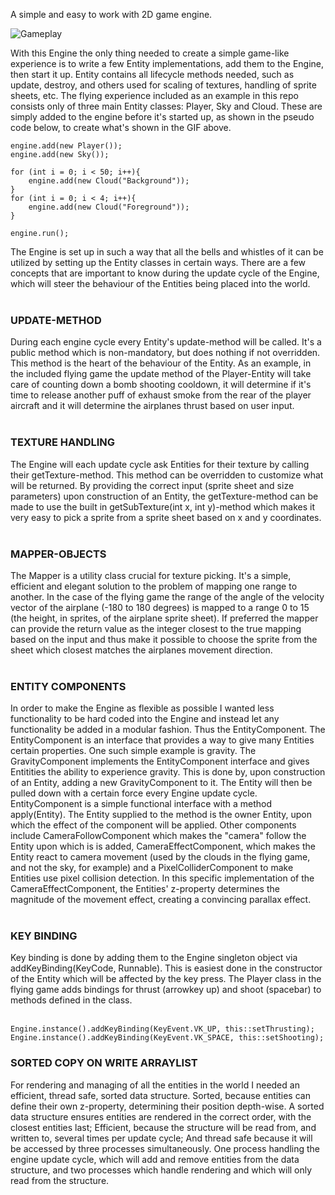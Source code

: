 A simple and easy to work with 2D game engine.

![Gameplay](https://github.com/gomsim/2DGameEngine/blob/master/demo/flygplansdemo.gif)

With this Engine the only thing needed to create a simple game-like experience is to write a few Entity implementations, add them to the Engine, then start it up. Entity contains all lifecycle methods needed, such as update, destroy, and others used for scaling of textures, handling of sprite sheets, etc.
The flying experience included as an example in this repo consists only of three main Entity classes: Player, Sky and Cloud. These are simply added to the engine before it's started up, as shown in the pseudo code below, to create what's shown in the GIF above.

    engine.add(new Player());
    engine.add(new Sky());

    for (int i = 0; i < 50; i++){
        engine.add(new Cloud("Background"));
    }
    for (int i = 0; i < 4; i++){
        engine.add(new Cloud("Foreground"));
    }

    engine.run();


The Engine is set up in such a way that all the bells and whistles of it can be utilized by setting up the Entity classes in certain ways. There are a few concepts that are important to know during the update cycle of the Engine, which will steer the behaviour of the Entities being placed into the world.
<br></br>

<h3>UPDATE-METHOD</h3>
During each engine cycle every Entity's update-method will be called. It's a public method which is non-mandatory, but does nothing if not overridden. This method is the heart of the behaviour of the Entity. As an example, in the included flying game the update method of the Player-Entity will take care of counting down a bomb shooting cooldown, it will determine if it's time to release another puff of exhaust smoke from the rear of the player aircraft and it will determine the airplanes thrust based on user input. 
<br></br>

<h3>TEXTURE HANDLING</h3>
The Engine will each update cycle ask Entities for their texture by calling their getTexture-method. This method can be overridden to customize what will be returned. By providing the correct input (sprite sheet and size parameters) upon construction of an Entity, the getTexture-method can be made to use the built in getSubTexture(int x, int y)-method which makes it very easy to pick a sprite from a sprite sheet based on x and y coordinates.
<br></br>

<h3>MAPPER-OBJECTS</h3>
The Mapper is a utility class crucial for texture picking. It's a simple, efficient and elegant solution to the problem of mapping one range to another. In the case of the flying game the range of the angle of the velocity vector of the airplane (-180 to 180 degrees) is mapped to a range 0 to 15 (the height, in sprites, of the airplane sprite sheet). If preferred the mapper can provide the return value as the integer closest to the true mapping based on the input and thus make it possible to choose the sprite from the sheet which closest matches the airplanes movement direction.
<br></br>

<h3>ENTITY COMPONENTS</h3>
In order to make the Engine as flexible as possible I wanted less functionality to be hard coded into the Engine and instead let any functionality be added in a modular fashion. Thus the EntityComponent. The EntityComponent is an interface that provides a way to give many Entities certain properties. One such simple example is gravity. The GravityComponent implements the EntityComponent interface and gives Entitities the ability to experience gravity. This is done by, upon construction of an Entity, adding a new GravityComponent to it. 
The Entity will then be pulled down with a certain force every Engine update cycle. EntityComponent is a simple functional interface with a method apply(Entity). The Entity supplied to the method is the owner Entity, upon which the effect of the component will be applied.
Other components include CameraFollowComponent which makes the "camera" follow the Entity upon which is is added, CameraEffectComponent, which makes the Entity react to camera movement (used by the clouds in the flying game, and not the sky, for example) and a PixelColliderComponent to make Entities use pixel collision detection. In this specific implementation of the CameraEffectComponent, the Entities' z-property determines the magnitude of the movement effect, creating a convincing parallax effect.
<br></br>

<h3>KEY BINDING</h3>
Key binding is done by adding them to the Engine singleton object via addKeyBinding(KeyCode, Runnable). This is easiest done in the constructor of the Entity which will be affected by the key press. The Player class in the flying game adds bindings for thrust (arrowkey up) and shoot (spacebar) to methods defined in the class.
<br></br>

    Engine.instance().addKeyBinding(KeyEvent.VK_UP, this::setThrusting);
    Engine.instance().addKeyBinding(KeyEvent.VK_SPACE, this::setShooting);

<h3>SORTED COPY ON WRITE ARRAYLIST</h3>
For rendering and managing of all the entities in the world I needed an efficient, thread safe, sorted data structure. Sorted, because entities can define their own z-property, determining their position depth-wise. A sorted data structure ensures entities are rendered in the correct order, with the closest entities last; Efficient, because the structure will be read from, and written to, several times per update cycle; And thread safe because it will be accessed by three processes simultaneously. One process handling the engine update cycle, which will add and remove entities from the data structure, and two processes which handle rendering and which will only read from the structure.
